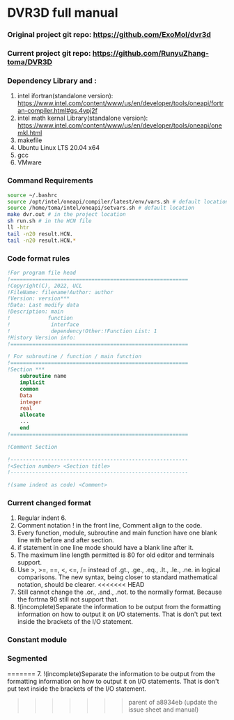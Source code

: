 # DVR3D full manual

### Original project git repo: https://github.com/ExoMol/dvr3d

### Current project git repo: https://github.com/RunyuZhang-toma/DVR3D

### Dependency Library and :  

1. intel ifortran(standalone version): https://www.intel.com/content/www/us/en/developer/tools/oneapi/fortran-compiler.html#gs.4vpj2f
2. intel math kernal Library(standalone version): https://www.intel.com/content/www/us/en/developer/tools/oneapi/onemkl.html
3. makefile
4. Ubuntu Linux LTS 20.04 x64
5. gcc
6. VMware

### Command Requirements

``` bash
source ~/.bashrc
source /opt/intel/oneapi/compiler/latest/env/vars.sh # default location
source /home/toma/intel/oneapi/setvars.sh # default location
make dvr.out # in the project location
sh run.sh # in the HCN file
ll -htr
tail -n20 result.HCN.
tail -n20 result.HCN.*
```

### Code format rules

``` fortran
!For program file head
!=========================================================
!Copyright(C), 2022, UCL
!FileName: filename!Author: author
!Version: version***
!Data: Last modify data
!Description: main 
!			 function
!             interface
!             dependency!Other:!Function List: 1
!History Version info:
!=========================================================
```

```fortran
! For subroutine / function / main function
!=========================================================
!Section ***
	subroutine name
	implicit
	common
	Data
	integer
	real
	allocate
	...
	end
!=========================================================
```

``` fortran
!Comment Section

!---------------------------------------------------------
!<Section number> <Section title>
!---------------------------------------------------------

!(same indent as code) <Comment>
```

### Current changed format

1. Regular indent 6.
2. Comment notation ! in the front line, Comment align to the code.
3. Every function, module, subroutine and main function have one blank line with before and after section.
4. if statement in one line mode should have a blank line after it.
5. The maximum line length permitted is 80 for old editor and terminals support.
6. Use >, >=, ==, <, <=, /= instead of .gt., .ge., .eq., .lt., .le., .ne. in logical comparisons. The new syntax, being closer to standard mathematical notation, should be clearer.
<<<<<<< HEAD
7. Still cannot change the .or., .and., .not. to the normally format. Because the fortrna 90 still not support that.
8. !(incomplete)Separate the information to be output from the formatting information on how to output it on I/O statements.  That is don't put text inside the brackets of the I/O statement.

### Constant module

### Segmented
=======
7. !(incomplete)Separate the information to be output from the formatting information on how to output it on I/O statements.  That is don't put text inside the brackets of the I/O statement.
>>>>>>> parent of a8934eb (update the issue sheet and manual)
